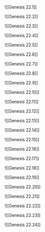 ![[Genesis 22.1]]

![[Genesis 22.2]]

![[Genesis 22.3]]

![[Genesis 22.4]]

![[Genesis 22.5]]

![[Genesis 22.6]]

![[Genesis 22.7]]

![[Genesis 22.8]]

![[Genesis 22.9]]

![[Genesis 22.10]]

![[Genesis 22.11]]

![[Genesis 22.12]]

![[Genesis 22.13]]

![[Genesis 22.14]]

![[Genesis 22.15]]

![[Genesis 22.16]]

![[Genesis 22.17]]

![[Genesis 22.18]]

![[Genesis 22.19]]

![[Genesis 22.20]]

![[Genesis 22.21]]

![[Genesis 22.22]]

![[Genesis 22.23]]

![[Genesis 22.24]]
